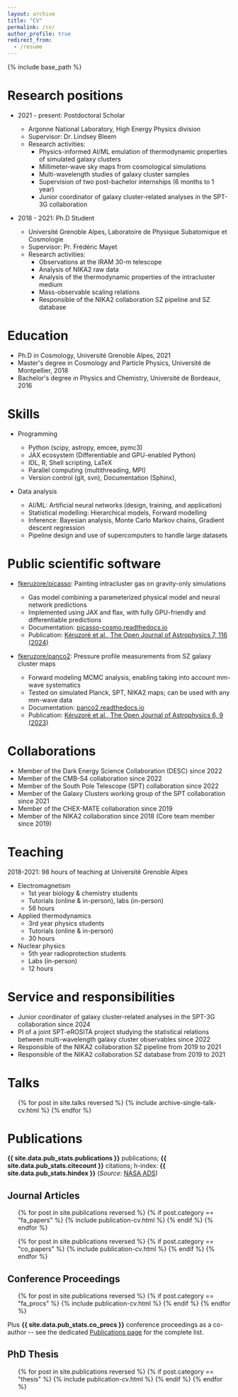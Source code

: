 ```yaml
---
layout: archive
title: "CV"
permalink: /cv/
author_profile: true
redirect_from:
  - /resume
---
```


{% include base_path %}

# Research positions

* 2021 - present: Postdoctoral Scholar
  * Argonne National Laboratory, High Energy Physics division
  * Supervisor: Dr. Lindsey Bleem
  * Research activities:
    * Physics-informed AI/ML emulation of thermodynamic properties of simulated galaxy clusters
    * Millimeter-wave sky maps from cosmological simulations
    * Multi-wavelength studies of galaxy cluster samples
    * Supervision of two post-bachelor internships (6 months to 1 year)
    * Junior coordinator of galaxy cluster-related analyses in the SPT-3G collaboration

* 2018 - 2021: Ph.D Student
  * Université Grenoble Alpes, Laboratoire de Physique Subatomique et Cosmologie
  * Supervisor: Pr. Frédéric Mayet
  * Research activities:
    * Observations at the IRAM 30-m telescope
    * Analysis of NIKA2 raw data
    * Analysis of the thermodynamic properties of the intracluster medium
    * Mass-observable scaling relations
    * Responsible of the NIKA2 collaboration SZ pipeline and SZ database

# Education

* Ph.D in Cosmology, Université Grenoble Alpes, 2021
* Master's degree in Cosmology and Particle Physics, Université de Montpellier, 2018
* Bachelor's degree in Physics and Chemistry, Université de Bordeaux, 2016

# Skills

* Programming
  * Python (scipy, astropy, emcee, pymc3)
  * JAX ecosystem (Differentiable and GPU-enabled Python)
  * IDL, R, Shell scripting, LaTeX
  * Parallel computing (multithreading, MPI)
  * Version control (git, svn), Documentation (Sphinx),

* Data analysis
  * AI/ML: Artificial neural networks (design, training, and application)
  * Statistical modelling: Hierarchical models, Forward modelling
  * Inference: Bayesian analysis, Monte Carlo Markov chains, Gradient descent regression
  * Pipeline design and use of supercomputers to handle large datasets

# Public scientific software

* [fkeruzore/picasso](https://github.com/fkeruzore/picasso): Painting intracluster gas on gravity-only simulations
  * Gas model combining a parameterized physical model and neural network predictions
  * Implemented using JAX and flax, with fully GPU-friendly and differentiable predictions
  * Documentation: [picasso-cosmo.readthedocs.io](https://picasso-cosmo.readthedocs.io)
  * Publication: [Kéruzoré et al., The Open Journal of Astrophysics 7, 116 (2024)](https://ui.adsabs.harvard.edu/link_gateway/2024OJAp....7E.116K/doi:10.33232/001c.127486)

* [fkeruzore/panco2](https://github.com/fkeruzore/panco2): Pressure profile measurements from SZ galaxy cluster maps
  * Forward modeling MCMC analysis, enabling taking into account mm-wave systematics
  * Tested on simulated Planck, SPT, NIKA2 maps; can be used with any mm-wave data
  * Documentation: [panco2.readthedocs.io](https://panco2.readthedocs.io)
  * Publication: [Kéruzoré et al., The Open Journal of Astrophysics 6, 9 (2023)](https://ui.adsabs.harvard.edu/link_gateway/2023OJAp....6E...9K/doi:10.21105/astro.2212.01439)

# Collaborations

* Member of the Dark Energy Science Collaboration (DESC) since 2022
* Member of the CMB-S4 collaboration since 2022
* Member of the South Pole Telescope (SPT) collaboration since 2022
* Member of the Galaxy Clusters working group of the SPT collaboration since 2021
* Member of the CHEX-MATE collaboration since 2019
* Member of the NIKA2 collaboration since 2018 (Core team member since 2019)

# Teaching

2018-2021: 98 hours of teaching at Université Grenoble Alpes
* Electromagnetism
  * 1st year biology & chemistry students
  * Tutorials (online & in-person), labs (in-person)
  * 56 hours
* Applied thermodynamics
  * 3rd year physics students
  * Tutorials (online & in-person)
  * 30 hours
* Nuclear physics
  * 5th year radioprotection students
  * Labs (in-person)
  * 12 hours

# Service and responsibilities

* Junior coordinator of galaxy cluster-related analyses in the SPT-3G collaboration since 2024
* PI of a joint SPT-eROSITA project studying the statistical relations between multi-wavelength galaxy cluster observables since 2022
* Responsible of the NIKA2 collaboration SZ pipeline from 2019 to 2021
* Responsible of the NIKA2 collaboration SZ database from 2019 to 2021

# Talks

  <ul>{% for post in site.talks reversed %}
    {% include archive-single-talk-cv.html %}
  {% endfor %}</ul>

# Publications

<strong>{{ site.data.pub_stats.publications }}</strong> publications; <strong>{{ site.data.pub_stats.citecount }}</strong> citations; h-index: <strong>{{ site.data.pub_stats.hindex }}</strong> (*Source*: [NASA ADS](https://ui.adsabs.harvard.edu/search/filter_doctype_facet_hier_fq_doctype=AND&filter_doctype_facet_hier_fq_doctype=doctype_facet_hier%3A%220%2FArticle%22&fq=%7B!type%3Daqp%20v%3D%24fq_doctype%7D&fq_doctype=(doctype_facet_hier%3A%220%2FArticle%22)&q=%20author%3A%22keruzore%2C%20florian%22&sort=date%20desc%2C%20bibcode%20desc&p_=0))

## Journal Articles

  <ul>{% for post in site.publications reversed %}
    {% if post.category == "fa_papers" %}
      {% include publication-cv.html %}
    {% endif %}
  {% endfor %}</ul>

  <ul>{% for post in site.publications reversed %}
    {% if post.category == "co_papers" %}
      {% include publication-cv.html %}
    {% endif %}
  {% endfor %}</ul>

## Conference Proceedings

  <ul>{% for post in site.publications reversed %}
    {% if post.category == "fa_procs" %}
      {% include publication-cv.html %}
    {% endif %}
  {% endfor %}</ul>

  Plus <strong>{{ site.data.pub_stats.co_procs }}</strong> conference proceedings as a co-author -- see the dedicated [Publications page](https://fkeruzore.github.io/publications/) for the complete list.

## PhD Thesis

  <ul>{% for post in site.publications reversed %}
    {% if post.category == "thesis" %}
      {% include publication-cv.html %}
    {% endif %}
  {% endfor %}</ul>
